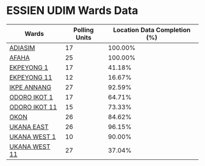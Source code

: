 
# ESSIEN UDIM Wards Data

| Wards | Polling Units | Location Data Completion (%) |
| ---- | ----- | ------- |
| [ADIASIM](./wards/453-adiasim) | 17 | 100.00% |
| [AFAHA](./wards/454-afaha) | 25 | 100.00% |
| [EKPEYONG 1](./wards/455-ekpeyong-1) | 17 | 41.18% |
| [EKPEYONG 11](./wards/456-ekpeyong-11) | 12 | 16.67% |
| [IKPE ANNANG](./wards/457-ikpe-annang) | 27 | 92.59% |
| [ODORO IKOT 1](./wards/458-odoro-ikot-1) | 17 | 64.71% |
| [ODORO IKOT 11](./wards/459-odoro-ikot-11) | 15 | 73.33% |
| [OKON](./wards/460-okon) | 26 | 84.62% |
| [UKANA EAST](./wards/461-ukana-east) | 26 | 96.15% |
| [UKANA WEST 1](./wards/462-ukana-west-1) | 10 | 90.00% |
| [UKANA WEST 11](./wards/463-ukana-west-11) | 27 | 37.04% |




